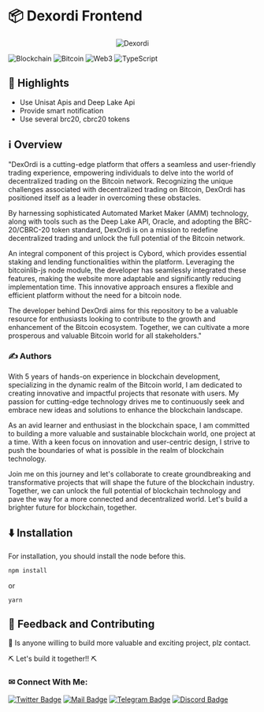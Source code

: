 # 📦 Dexordi Frontend

<div align="center"><img src="https://i.ibb.co/DLNcPyS/Dexordi.png" alt="Dexordi" border="0" /></div>

![Blockchain](https://img.shields.io/badge/Blockchain-121D33?style=flat-square&logo=blockchain.com&logoColor=white)
![Bitcoin](https://img.shields.io/badge/Bitcoin-F7931A?style=flat-square&logo=bitcoin&logoColor=white)
![Web3](https://img.shields.io/badge/Web3-E2761B?style=flat-square&logo=web3&logoColor=white)
![TypeScript](https://img.shields.io/badge/TypeScript-007ACC?style=flat-square&logo=typescript&logoColor=white)

## 🌟 Highlights

- Use Unisat Apis and Deep Lake Api
- Provide smart notification
- Use several brc20, cbrc20 tokens


## ℹ️ Overview

"DexOrdi is a cutting-edge platform that offers a seamless and user-friendly trading experience, empowering individuals to delve into the world of decentralized trading on the Bitcoin network. Recognizing the unique challenges associated with decentralized trading on Bitcoin, DexOrdi has positioned itself as a leader in overcoming these obstacles.

By harnessing sophisticated Automated Market Maker (AMM) technology, along with tools such as the Deep Lake API, Oracle, and adopting the BRC-20/CBRC-20 token standard, DexOrdi is on a mission to redefine decentralized trading and unlock the full potential of the Bitcoin network.

An integral component of this project is Cybord, which provides essential staking and lending functionalities within the platform. Leveraging the bitcoinlib-js node module, the developer has seamlessly integrated these features, making the website more adaptable and significantly reducing implementation time. This innovative approach ensures a flexible and efficient platform without the need for a bitcoin node.

The developer behind DexOrdi aims for this repository to be a valuable resource for enthusiasts looking to contribute to the growth and enhancement of the Bitcoin ecosystem. Together, we can cultivate a more prosperous and valuable Bitcoin world for all stakeholders."

### ✍️ Authors

With 5 years of hands-on experience in blockchain development, specializing in the dynamic realm of the Bitcoin world, I am dedicated to creating innovative and impactful projects that resonate with users. My passion for cutting-edge technology drives me to continuously seek and embrace new ideas and solutions to enhance the blockchain landscape.

As an avid learner and enthusiast in the blockchain space, I am committed to building a more valuable and sustainable blockchain world, one project at a time. With a keen focus on innovation and user-centric design, I strive to push the boundaries of what is possible in the realm of blockchain technology.

Join me on this journey and let's collaborate to create groundbreaking and transformative projects that will shape the future of the blockchain industry. Together, we can unlock the full potential of blockchain technology and pave the way for a more connected and decentralized world. Let's build a brighter future for blockchain, together.


## ⬇️ Installation

For installation, you should install the node before this.

```bash
npm install 
```
or
```
yarn
```

## 💭 Feedback and Contributing

🙏 Is anyone willing to build more valuable and exciting project, plz contact.

⛏ Let's build it together!! ⛏

### ✉ Connect With Me:

[![Twitter Badge](https://img.shields.io/badge/Twitter-1DA1F2?style=for-the-badge&logo=twitter&logoColor=white)](https://twitter.com/ptcbink)
[![Mail Badge](https://img.shields.io/badge/Gmail-D14836?style=for-the-badge&logo=gmail&logoColor=white)](ptcbink:sakelejames@gmail.com)
[![Telegram Badge](https://img.shields.io/badge/Telegram-2CA5E0?style=for-the-badge&logo=telegram&logoColor=white)](https://t.me/ptcbink)
[![Discord Badge](https://img.shields.io/badge/Discord-5865F2?style=for-the-badge&logo=discord&logoColor=white)](https://discord.com/users/336204775207206914)
